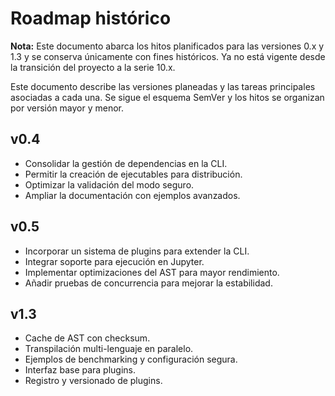 # Roadmap histórico

**Nota:** Este documento abarca los hitos planificados para las versiones 0.x y 1.3 y se conserva únicamente con fines históricos. Ya no está vigente desde la transición del proyecto a la serie 10.x.

Este documento describe las versiones planeadas y las tareas principales asociadas a cada una. Se sigue el esquema SemVer y los hitos se organizan por versión mayor y menor.

## v0.4
- Consolidar la gestión de dependencias en la CLI.
- Permitir la creación de ejecutables para distribución.
- Optimizar la validación del modo seguro.
- Ampliar la documentación con ejemplos avanzados.

## v0.5
- Incorporar un sistema de plugins para extender la CLI.
- Integrar soporte para ejecución en Jupyter.
- Implementar optimizaciones del AST para mayor rendimiento.
- Añadir pruebas de concurrencia para mejorar la estabilidad.

## v1.3
- Cache de AST con checksum.
- Transpilación multi-lenguaje en paralelo.
- Ejemplos de benchmarking y configuración segura.
- Interfaz base para plugins.
- Registro y versionado de plugins.
